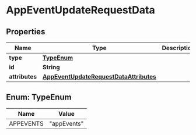 

# AppEventUpdateRequestData


## Properties

| Name | Type | Description | Notes |
|------------ | ------------- | ------------- | -------------|
|**type** | [**TypeEnum**](#TypeEnum) |  |  |
|**id** | **String** |  |  |
|**attributes** | [**AppEventUpdateRequestDataAttributes**](AppEventUpdateRequestDataAttributes.md) |  |  [optional] |



## Enum: TypeEnum

| Name | Value |
|---- | -----|
| APPEVENTS | &quot;appEvents&quot; |



